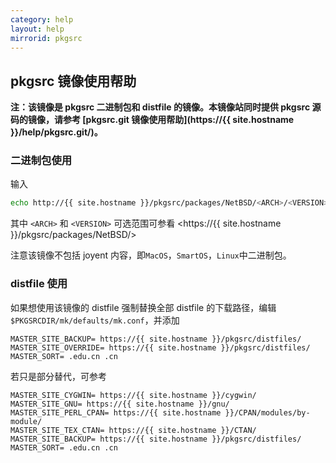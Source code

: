 ```yaml
---
category: help
layout: help
mirrorid: pkgsrc
---
```

## pkgsrc 镜像使用帮助

**注：该镜像是 pkgsrc 二进制包和 distfile 的镜像。本镜像站同时提供 pkgsrc 源码的镜像，请参考 [pkgsrc.git 镜像使用帮助](https://{{ site.hostname }}/help/pkgsrc.git/)。**

### 二进制包使用
输入
```bash
echo http://{{ site.hostname }}/pkgsrc/packages/NetBSD/<ARCH>/<VERSION>/All > $PKGDIR/etc/pkgin/repositories.conf
```
其中 `<ARCH>` 和 `<VERSION>` 可选范围可参看 <https://{{ site.hostname }}/pkgsrc/packages/NetBSD/>

注意该镜像不包括 joyent 内容，即`MacOS`，`SmartOS`，`Linux`中二进制包。

### distfile 使用
如果想使用该镜像的 distfile 强制替换全部 distfile 的下载路径，编辑`$PKGSRCDIR/mk/defaults/mk.conf`，并添加
```
MASTER_SITE_BACKUP= https://{{ site.hostname }}/pkgsrc/distfiles/
MASTER_SITE_OVERRIDE= https://{{ site.hostname }}/pkgsrc/distfiles/
MASTER_SORT= .edu.cn .cn
```
若只是部分替代，可参考
```
MASTER_SITE_CYGWIN= https://{{ site.hostname }}/cygwin/
MASTER_SITE_GNU= https://{{ site.hostname }}/gnu/
MASTER_SITE_PERL_CPAN= https://{{ site.hostname }}/CPAN/modules/by-module/
MASTER_SITE_TEX_CTAN= https://{{ site.hostname }}/CTAN/
MASTER_SITE_BACKUP= https://{{ site.hostname }}/pkgsrc/distfiles/
MASTER_SORT= .edu.cn .cn
```
